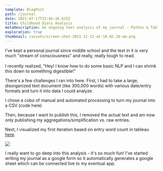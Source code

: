 ```yaml
---
template: BlogPost
path: /journal
date: 2021-07-17T15:46:18.635Z
title: Childhood Diary Analysis
metaDescription: An ongoing text analysis of my journal - Python & Tableau
exploration: true
thumbnail: /assets/screen-shot-2021-11-13-at-10.02.10-am.png
---
```

I've kept a personal journal since middle school and the text in it is very much "stream of consciousness" and really, really tough to read.\
\
I recently realized, "Hey! I know how to do some basic NLP and I can shrink this down to something digestible!"

There's a few challenges I ran into here. First, I had to take a large, disorganized text document (like 300,000 words) with various date/entry formats and turn it into data I could analyze.

I chose a cobo of manual and automated processing to turn my journal into a CSV (code here)

Then, because I  want to publish this, I removed the actual text and am now only publishing my aggregations/simplification vs. raw entries. 

Next, I visualized my first iteration based on entry word count in tableau [here](https://public.tableau.com/app/profile/rye.zupancis/viz/ChildhoodJournalAnalysis/Overview?publish=yes).

![](/assets/screen-shot-2021-11-13-at-10.03.03-am.png)

I really want to go deep into this analysis - it's so much fun! I've started writing my journal as a google form so it automatically generates a google sheet which can be connected live to my eventual app.